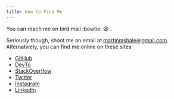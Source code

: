 ```yaml
---
title: How to Find Me
---
```


You can reach me on bird mail :bowtie: :satisfied: .

Seriously though, shoot me an email at [martinmshale@gmail.com](mailto:martinmshale@gmail.com). Alternatively, you can find me online on these sites:

- [GitHub](https://github.com/musale)
- [DevTo](https://dev.to/musale)
- [StackOverflow](https://stackoverflow.com/users/4444629/musale)
- [Twitter](https://twitter.com/musaletweets)
- [Instagram](https://instagram.com/musale.png)
- [LinkedIn](https://www.linkedin.com/in/musalemartin/)
